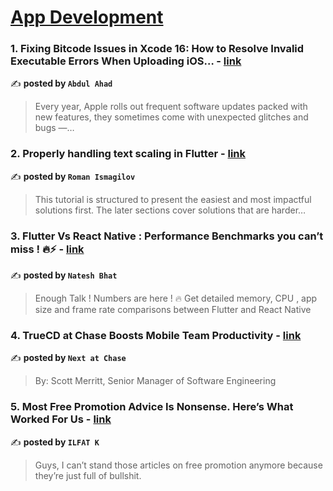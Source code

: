 
<h1><a href=https://medium.com/tag/mobile-app-development/recommended target="_blank" rel="noopener noreferrer">App Development</a></h1>
<h3>1. Fixing Bitcode Issues in Xcode 16: How to Resolve Invalid Executable Errors When Uploading iOS… - <a href="https://medium.com/@abdulahad2024/fixing-bitcode-issues-in-xcode-16-how-to-resolve-invalid-executable-errors-when-uploading-ios-da07a5a39c7c" target="_blank" rel="noopener noreferrer">link</a></h3>

✍️ **posted by `Abdul Ahad`**

<blockquote>Every year, Apple rolls out frequent software updates packed with new features, they sometimes come with unexpected glitches and bugs —…</blockquote>

<h3>2. Properly handling text scaling in Flutter - <a href="https://medium.com/@pomis172/properly-handling-text-scaling-in-flutter-313fe717816c" target="_blank" rel="noopener noreferrer">link</a></h3>

✍️ **posted by `Roman Ismagilov`**

<blockquote>This tutorial is structured to present the easiest and most impactful solutions first. The later sections cover solutions that are harder…</blockquote>

<h3>3. Flutter Vs React Native : Performance Benchmarks you can’t miss ! 🔥⚡️ - <a href="https://medium.com/@nateshmbhat/flutter-vs-react-native-performance-benchmarks-you-cant-miss-️-2e31905df9b4" target="_blank" rel="noopener noreferrer">link</a></h3>

✍️ **posted by `Natesh Bhat`**

<blockquote>Enough Talk ! Numbers are here ! 🔥 Get detailed memory, CPU , app size and frame rate comparisons between Flutter and React Native</blockquote>

<h3>4. TrueCD at Chase Boosts Mobile Team Productivity - <a href="https://medium.com/next-at-chase/truecd-at-chase-boosts-mobile-team-productivity-2fe8bb32997c" target="_blank" rel="noopener noreferrer">link</a></h3>

✍️ **posted by `Next at Chase`**

<blockquote>By: Scott Merritt, Senior Manager of Software Engineering</blockquote>

<h3>5. Most Free Promotion Advice Is Nonsense. Here’s What Worked For Us - <a href="https://medium.com/better-marketing/most-free-promotion-advice-is-nonsense-heres-what-worked-for-us-456ddc928a7c" target="_blank" rel="noopener noreferrer">link</a></h3>

✍️ **posted by `ILFAT K`**

<blockquote>Guys, I can’t stand those articles on free promotion anymore because they’re just full of bullshit.</blockquote>

